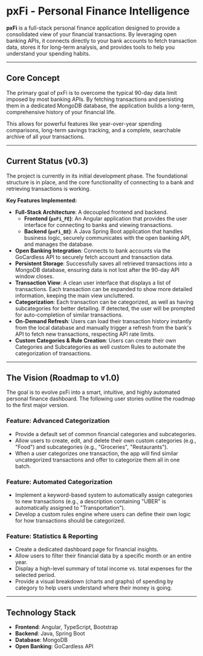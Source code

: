 # pxFi - Personal Finance Intelligence

**pxFi** is a full-stack personal finance application designed to provide a consolidated view of your financial transactions. By leveraging open banking APIs, it connects directly to your bank accounts to fetch transaction data, stores it for long-term analysis, and provides tools to help you understand your spending habits.

---

## Core Concept

The primary goal of pxFi is to overcome the typical 90-day data limit imposed by most banking APIs. By fetching transactions and persisting them in a dedicated MongoDB database, the application builds a long-term, comprehensive history of your financial life.

This allows for powerful features like year-over-year spending comparisons, long-term savings tracking, and a complete, searchable archive of all your transactions.

---

## Current Status (v0.3)

The project is currently in its initial development phase. The foundational structure is in place, and the core functionality of connecting to a bank and retrieving transactions is working.

**Key Features Implemented:**
* **Full-Stack Architecture**: A decoupled frontend and backend.
    * **Frontend (`pxFi_FE`)**: An Angular application that provides the user interface for connecting to banks and viewing transactions.
    * **Backend (`pxFi_BE`)**: A Java Spring Boot application that handles business logic, securely communicates with the open banking API, and manages the database.
* **Open Banking Integration**: Connects to bank accounts via the GoCardless API to securely fetch account and transaction data.
* **Persistent Storage**: Successfully saves all retrieved transactions into a MongoDB database, ensuring data is not lost after the 90-day API window closes.
* **Transaction View**: A clean user interface that displays a list of transactions. Each transaction can be expanded to show more detailed information, keeping the main view uncluttered.
* **Categorization**: Each transaction can be categorized, as well as having subcategories for better detailing. If detected, the user will be prompted for auto-completion of similar transactions.
* **On-Demand Refresh**: Users can load their transaction history instantly from the local database and manually trigger a refresh from the bank's API to fetch new transactions, respecting API rate limits.
* **Custom Categories & Rule Creation**: Users can create their own Categories and Subcategories as well custom Rules to automate the categorization of transactions.

---

## The Vision (Roadmap to v1.0)

The goal is to evolve pxFi into a smart, intuitive, and highly automated personal finance dashboard. The following user stories outline the roadmap to the first major version.

### Feature: Advanced Categorization
* Provide a default set of common financial categories and subcategories.
* Allow users to create, edit, and delete their own custom categories (e.g., "Food") and subcategories (e.g., "Groceries", "Restaurants").
* When a user categorizes one transaction, the app will find similar uncategorized transactions and offer to categorize them all in one batch.

### Feature: Automated Categorization
* Implement a keyword-based system to automatically assign categories to new transactions (e.g., a description containing "UBER" is automatically assigned to "Transportation").
* Develop a custom rules engine where users can define their own logic for how transactions should be categorized.

### Feature: Statistics & Reporting
* Create a dedicated dashboard page for financial insights.
* Allow users to filter their financial data by a specific month or an entire year.
* Display a high-level summary of total income vs. total expenses for the selected period.
* Provide a visual breakdown (charts and graphs) of spending by category to help users understand where their money is going.

---

## Technology Stack

* **Frontend**: Angular, TypeScript, Bootstrap
* **Backend**: Java, Spring Boot
* **Database**: MongoDB
* **Open Banking**: GoCardless API